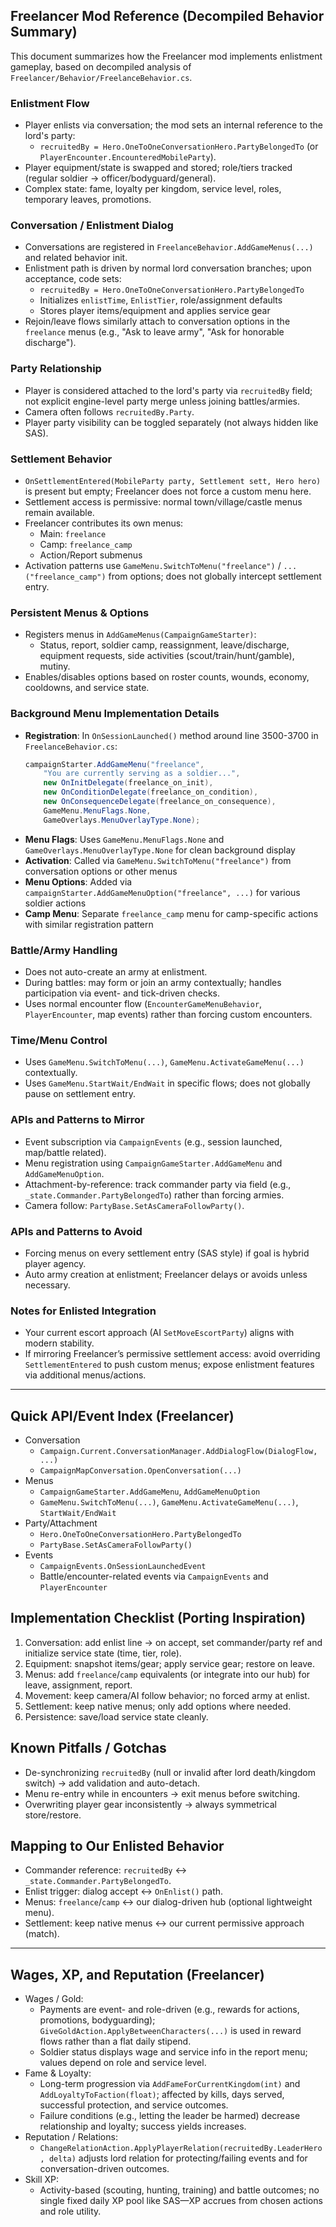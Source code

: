 ## Freelancer Mod Reference (Decompiled Behavior Summary)

This document summarizes how the Freelancer mod implements enlistment gameplay, based on decompiled analysis of `Freelancer/Behavior/FreelanceBehavior.cs`.

### Enlistment Flow
- Player enlists via conversation; the mod sets an internal reference to the lord's party:
  - `recruitedBy = Hero.OneToOneConversationHero.PartyBelongedTo` (or `PlayerEncounter.EncounteredMobileParty`).
- Player equipment/state is swapped and stored; role/tiers tracked (regular soldier → officer/bodyguard/general).
- Complex state: fame, loyalty per kingdom, service level, roles, temporary leaves, promotions.

### Conversation / Enlistment Dialog
- Conversations are registered in `FreelanceBehavior.AddGameMenus(...)` and related behavior init.
- Enlistment path is driven by normal lord conversation branches; upon acceptance, code sets:
  - `recruitedBy = Hero.OneToOneConversationHero.PartyBelongedTo`
  - Initializes `enlistTime`, `EnlistTier`, role/assignment defaults
  - Stores player items/equipment and applies service gear
- Rejoin/leave flows similarly attach to conversation options in the `freelance` menus (e.g., "Ask to leave army", "Ask for honorable discharge").

### Party Relationship
- Player is considered attached to the lord's party via `recruitedBy` field; not explicit engine-level party merge unless joining battles/armies.
- Camera often follows `recruitedBy.Party`.
- Player party visibility can be toggled separately (not always hidden like SAS).

### Settlement Behavior
- `OnSettlementEntered(MobileParty party, Settlement sett, Hero hero)` is present but empty; Freelancer does not force a custom menu here.
- Settlement access is permissive: normal town/village/castle menus remain available.
- Freelancer contributes its own menus:
  - Main: `freelance`
  - Camp: `freelance_camp`
  - Action/Report submenus
- Activation patterns use `GameMenu.SwitchToMenu("freelance")` / `...("freelance_camp")` from options; does not globally intercept settlement entry.

### Persistent Menus & Options
- Registers menus in `AddGameMenus(CampaignGameStarter)`:
  - Status, report, soldier camp, reassignment, leave/discharge, equipment requests, side activities (scout/train/hunt/gamble), mutiny.
- Enables/disables options based on roster counts, wounds, economy, cooldowns, and service state.

### Background Menu Implementation Details
- **Registration**: In `OnSessionLaunched()` method around line 3500-3700 in `FreelanceBehavior.cs`:
  ```csharp
  campaignStarter.AddGameMenu("freelance", 
      "You are currently serving as a soldier...",
      new OnInitDelegate(freelance_on_init),
      new OnConditionDelegate(freelance_on_condition),
      new OnConsequenceDelegate(freelance_on_consequence),
      GameMenu.MenuFlags.None,
      GameOverlays.MenuOverlayType.None);
  ```
- **Menu Flags**: Uses `GameMenu.MenuFlags.None` and `GameOverlays.MenuOverlayType.None` for clean background display
- **Activation**: Called via `GameMenu.SwitchToMenu("freelance")` from conversation options or other menus
- **Menu Options**: Added via `campaignStarter.AddGameMenuOption("freelance", ...)` for various soldier actions
- **Camp Menu**: Separate `freelance_camp` menu for camp-specific actions with similar registration pattern

### Battle/Army Handling
- Does not auto-create an army at enlistment.
- During battles: may form or join an army contextually; handles participation via event- and tick-driven checks.
- Uses normal encounter flow (`EncounterGameMenuBehavior`, `PlayerEncounter`, map events) rather than forcing custom encounters.

### Time/Menu Control
- Uses `GameMenu.SwitchToMenu(...)`, `GameMenu.ActivateGameMenu(...)` contextually.
- Uses `GameMenu.StartWait/EndWait` in specific flows; does not globally pause on settlement entry.

### APIs and Patterns to Mirror
- Event subscription via `CampaignEvents` (e.g., session launched, map/battle related).
- Menu registration using `CampaignGameStarter.AddGameMenu` and `AddGameMenuOption`.
- Attachment-by-reference: track commander party via field (e.g., `_state.Commander.PartyBelongedTo`) rather than forcing armies.
- Camera follow: `PartyBase.SetAsCameraFollowParty()`.

### APIs and Patterns to Avoid
- Forcing menus on every settlement entry (SAS style) if goal is hybrid player agency.
- Auto army creation at enlistment; Freelancer delays or avoids unless necessary.

### Notes for Enlisted Integration
- Your current escort approach (AI `SetMoveEscortParty`) aligns with modern stability.
- If mirroring Freelancer’s permissive settlement access: avoid overriding `SettlementEntered` to push custom menus; expose enlistment features via additional menus/actions.

---

## Quick API/Event Index (Freelancer)
- Conversation
  - `Campaign.Current.ConversationManager.AddDialogFlow(DialogFlow, ...)`
  - `CampaignMapConversation.OpenConversation(...)`
- Menus
  - `CampaignGameStarter.AddGameMenu`, `AddGameMenuOption`
  - `GameMenu.SwitchToMenu(...)`, `GameMenu.ActivateGameMenu(...)`, `StartWait/EndWait`
- Party/Attachment
  - `Hero.OneToOneConversationHero.PartyBelongedTo`
  - `PartyBase.SetAsCameraFollowParty()`
- Events
  - `CampaignEvents.OnSessionLaunchedEvent`
  - Battle/encounter-related events via `CampaignEvents` and `PlayerEncounter`

## Implementation Checklist (Porting Inspiration)
1) Conversation: add enlist line → on accept, set commander/party ref and initialize service state (time, tier, role).
2) Equipment: snapshot items/gear; apply service gear; restore on leave.
3) Menus: add `freelance`/`camp` equivalents (or integrate into our hub) for leave, assignment, report.
4) Movement: keep camera/AI follow behavior; no forced army at enlist.
5) Settlement: keep native menus; only add options where needed.
6) Persistence: save/load service state cleanly.

## Known Pitfalls / Gotchas
- De-synchronizing `recruitedBy` (null or invalid after lord death/kingdom switch) → add validation and auto-detach.
- Menu re-entry while in encounters → exit menus before switching.
- Overwriting player gear inconsistently → always symmetrical store/restore.

## Mapping to Our Enlisted Behavior
- Commander reference: `recruitedBy` ↔ `_state.Commander.PartyBelongedTo`.
- Enlist trigger: dialog accept ↔ `OnEnlist()` path.
- Menus: `freelance`/`camp` ↔ our dialog-driven hub (optional lightweight menu).
- Settlement: keep native menus ↔ our current permissive approach (match).

---

## Wages, XP, and Reputation (Freelancer)
- Wages / Gold:
  - Payments are event- and role-driven (e.g., rewards for actions, promotions, bodyguarding); `GiveGoldAction.ApplyBetweenCharacters(...)` is used in reward flows rather than a flat daily stipend.
  - Soldier status displays wage and service info in the report menu; values depend on role and service level.
- Fame & Loyalty:
  - Long-term progression via `AddFameForCurrentKingdom(int)` and `AddLoyaltyToFaction(float)`; affected by kills, days served, successful protection, and service outcomes.
  - Failure conditions (e.g., letting the leader be harmed) decrease relationship and loyalty; success yields increases.
- Reputation / Relations:
  - `ChangeRelationAction.ApplyPlayerRelation(recruitedBy.LeaderHero, delta)` adjusts lord relation for protecting/failing events and for conversation-driven outcomes.
- Skill XP:
  - Activity-based (scouting, hunting, training) and battle outcomes; no single fixed daily XP pool like SAS—XP accrues from chosen actions and role utility.


